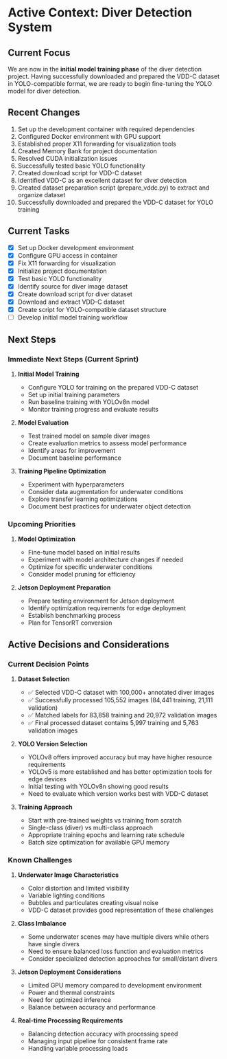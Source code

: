# Active Context: Diver Detection System

## Current Focus
We are now in the **initial model training phase** of the diver detection project. Having successfully downloaded and prepared the VDD-C dataset in YOLO-compatible format, we are ready to begin fine-tuning the YOLO model for diver detection.

## Recent Changes
1. Set up the development container with required dependencies
2. Configured Docker environment with GPU support
3. Established proper X11 forwarding for visualization tools
4. Created Memory Bank for project documentation
5. Resolved CUDA initialization issues
6. Successfully tested basic YOLO functionality
7. Created download script for VDD-C dataset
8. Identified VDD-C as an excellent dataset for diver detection
9. Created dataset preparation script (prepare_vddc.py) to extract and organize dataset
10. Successfully downloaded and prepared the VDD-C dataset for YOLO training

## Current Tasks
- [x] Set up Docker development environment
- [x] Configure GPU access in container
- [x] Fix X11 forwarding for visualization
- [x] Initialize project documentation
- [x] Test basic YOLO functionality
- [x] Identify source for diver image dataset
- [x] Create download script for diver dataset
- [x] Download and extract VDD-C dataset
- [x] Create script for YOLO-compatible dataset structure
- [ ] Develop initial model training workflow

## Next Steps

### Immediate Next Steps (Current Sprint)
1. **Initial Model Training**
   - Configure YOLO for training on the prepared VDD-C dataset
   - Set up initial training parameters
   - Run baseline training with YOLOv8n model
   - Monitor training progress and evaluate results

2. **Model Evaluation**
   - Test trained model on sample diver images
   - Create evaluation metrics to assess model performance
   - Identify areas for improvement
   - Document baseline performance

3. **Training Pipeline Optimization**
   - Experiment with hyperparameters
   - Consider data augmentation for underwater conditions
   - Explore transfer learning optimizations
   - Document best practices for underwater object detection

### Upcoming Priorities
1. **Model Optimization**
   - Fine-tune model based on initial results
   - Experiment with model architecture changes if needed
   - Optimize for specific underwater conditions
   - Consider model pruning for efficiency

2. **Jetson Deployment Preparation**
   - Prepare testing environment for Jetson deployment
   - Identify optimization requirements for edge deployment
   - Establish benchmarking process
   - Plan for TensorRT conversion

## Active Decisions and Considerations

### Current Decision Points
1. **Dataset Selection**
   - ✅ Selected VDD-C dataset with 100,000+ annotated diver images
   - ✅ Successfully processed 105,552 images (84,441 training, 21,111 validation)
   - ✅ Matched labels for 83,858 training and 20,972 validation images
   - ✅ Final processed dataset contains 5,997 training and 5,763 validation images

2. **YOLO Version Selection**
   - YOLOv8 offers improved accuracy but may have higher resource requirements
   - YOLOv5 is more established and has better optimization tools for edge devices
   - Initial testing with YOLOv8n showing good results
   - Need to evaluate which version works best with VDD-C dataset

3. **Training Approach**
   - Start with pre-trained weights vs training from scratch
   - Single-class (diver) vs multi-class approach
   - Appropriate training epochs and learning rate schedule
   - Batch size optimization for available GPU memory

### Known Challenges
1. **Underwater Image Characteristics**
   - Color distortion and limited visibility
   - Variable lighting conditions
   - Bubbles and particulates creating visual noise
   - VDD-C dataset provides good representation of these challenges

2. **Class Imbalance**
   - Some underwater scenes may have multiple divers while others have single divers
   - Need to ensure balanced loss function and evaluation metrics
   - Consider specialized detection approaches for small/distant divers

3. **Jetson Deployment Considerations**
   - Limited GPU memory compared to development environment
   - Power and thermal constraints
   - Need for optimized inference
   - Balance between accuracy and performance

4. **Real-time Processing Requirements**
   - Balancing detection accuracy with processing speed
   - Managing input pipeline for consistent frame rate
   - Handling variable processing loads 